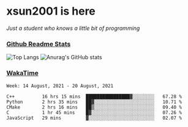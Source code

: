 # xsun2001 is here

*Just a student who knows a little bit of programming*

### [Github Readme Stats](https://github.com/anuraghazra/github-readme-stats)

![Top Langs](https://github-readme-stats.vercel.app/api/top-langs/?username=xsun2001&layout=compact&theme=radical) ![Anurag's GitHub stats](https://github-readme-stats.vercel.app/api?username=xsun2001&show_icons=true&theme=radical)

### [WakaTime](https://wakatime.com)

<!--START_SECTION:waka-->
```text
Week: 14 August, 2021 - 20 August, 2021

C++          16 hrs 15 mins  ████████████████▓░░░░░░░░   67.28 % 
Python       2 hrs 35 mins   ██▓░░░░░░░░░░░░░░░░░░░░░░   10.71 % 
CMake        2 hrs 16 mins   ██▒░░░░░░░░░░░░░░░░░░░░░░   09.40 % 
C            1 hr 45 mins    █▓░░░░░░░░░░░░░░░░░░░░░░░   07.26 % 
JavaScript   29 mins         ▓░░░░░░░░░░░░░░░░░░░░░░░░   02.07 % 
```
<!--END_SECTION:waka-->
